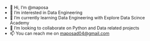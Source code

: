 - 👋 Hi, I’m @maposa
- 👀 I’m interested in Data Engineering
- 🌱 I’m currently learning Data Engineering with Explore Data Scince Academy
- 💞️ I’m looking to collaborate on Python and Data related projects
- 📫 You can reach me on maposad04@gmail.com

<!---
maposa/maposa is a ✨ special ✨ repository because its `README.md` (this file) appears on your GitHub profile.
You can click the Preview link to take a look at your changes.
--->
